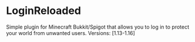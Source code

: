# LoginReloaded
Simple plugin for Minecraft Bukkit/Spigot that allows you to log in to protect your world from unwanted users.  Versions: [1.13-1.16]
